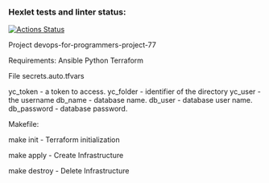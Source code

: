 ### Hexlet tests and linter status:
[![Actions Status](https://github.com/mur78/devops-for-programmers-project-77/actions/workflows/hexlet-check.yml/badge.svg)](https://github.com/mur78/devops-for-programmers-project-77/actions)

Project
devops-for-programmers-project-77

Requirements: Ansible Python Terraform


File secrets.auto.tfvars


yc_token - a token to access.
yc_folder - identifier of the directory
yc_user - the username
db_name - database name.
db_user - database user name.
db_password - database password.



Makefile:


make init - Terraform initialization

make apply - Create Infrastructure

make destroy - Delete Infrastructure


